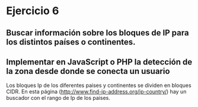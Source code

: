# Ejercicio 6

## Buscar información sobre los bloques de IP para los distintos países o continentes.
## Implementar en JavaScript o PHP la detección de la zona desde donde se conecta un usuario 

Los bloques Ip de los diferentes paises y continentes se dividen en bloques CIDR. En esta página (http://www.find-ip-address.org/ip-country/)
hay un buscador con el rango de Ip de los paises.
